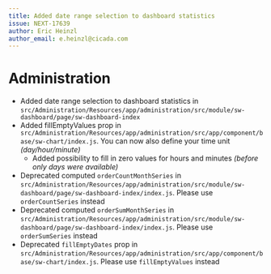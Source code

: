 ```yaml
---
title: Added date range selection to dashboard statistics
issue: NEXT-17639
author: Eric Heinzl
author_email: e.heinzl@cicada.com 
---
```

# Administration
* Added date range selection to dashboard statistics in `src/Administration/Resources/app/administration/src/module/sw-dashboard/page/sw-dashboard-index`
* Added fillEmptyValues prop in `src/Administration/Resources/app/administration/src/app/component/base/sw-chart/index.js`. You can now also define your time unit _(day/hour/minute)_
  * Added possibility to fill in zero values for hours and minutes _(before only days were available)_
* Deprecated computed `orderCountMonthSeries` in `src/Administration/Resources/app/administration/src/module/sw-dashboard/page/sw-dashboard-index/index.js`. Please use `orderCountSeries` instead
* Deprecated computed `orderSumMonthSeries` in `src/Administration/Resources/app/administration/src/module/sw-dashboard/page/sw-dashboard-index/index.js`. Please use `orderSumSeries` instead
* Deprecated `fillEmptyDates` prop in `src/Administration/Resources/app/administration/src/app/component/base/sw-chart/index.js`. Please use `fillEmptyValues` instead
